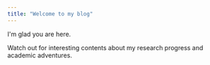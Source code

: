 ```yaml
---
title: "Welcome to my blog"
---
```


I'm glad you are here. 

Watch out for interesting contents about my research progress and academic adventures. 
